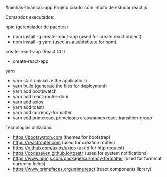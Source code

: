 #minhas-financas-app
Projeto criado com intuito de estudar react js

Comandos executados:

npm (gerenciador de pacotes)
 - npm install -g create-react-app (used for create react project)
 - npm install -g yarn (used as a subistitute for npm)

create-react-app (React CLI)
 - create-react-app <nome do projeto>

yarn
 - yarn start (inicialize the application)
 - yarn build (generate the files for deployment)
 - yarn add bootswatch 
 - yarn add react-router-dom
 - yarn add axios
 - yarn add toastr
 - yarn add currency-formatter
 - yarn add primereact primeicons classnames react-transition-group

Tecnologias utilizadas:
 - https://bootswatch.com (themes for bootstrap)
 - https://reactrouter.com (used for creation routes)
 - https://github.com/axios/axios (used for http request)
 - https://codeseven.github.io/toastr (used for system notifications)
 - https://www.npmjs.com/package/currency-formatter (used for formmat currency fields)
 - https://www.primefaces.org/primereact (react components library)
